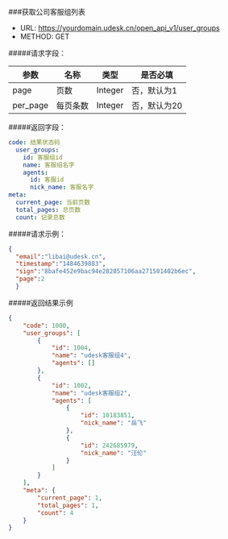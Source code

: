 ###获取公司客服组列表
+ URL: https://yourdomain.udesk.cn/open_api_v1/user_groups
+ METHOD: GET

#####请求字段：

| 参数     | 名称     | 类型    | 是否必填     |
|----------|----------|---------|--------------|
| page     | 页数     | Integer | 否，默认为1  |
| per_page | 每页条数 | Integer | 否，默认为20 |

#####返回字段：
```yaml
code: 结果状态码
  user_groups:
    id: 客服组id
    name: 客服组名字
    agents:
      id: 客服id
      nick_name: 客服名字
meta:
  current_page: 当前页数
  total_pages: 总页数
  count: 记录总数
```
#####请求示例：
```json
{
  "email":"libai@udesk.cn", 
  "timestamp":"1484639883", 
  "sign":"8bafe452e9bac94e282857106aa271501402b6ec",
  "page":2
  }
```
#####返回结果示例
```json
{
    "code": 1000,
    "user_groups": [
        {
            "id": 1004,
            "name": "udesk客服组4",
            "agents": []
        },
        {
            "id": 1002,
            "name": "udesk客服组2",
            "agents": [
                {
                    "id": 10183851,
                    "nick_name": "岳飞"
                },
                {
                    "id": 242685979,
                    "nick_name": "汪伦"
                }
            ]
        }
    ],
    "meta": {
        "current_page": 1,
        "total_pages": 1,
        "count": 4
    }
}
 ```
